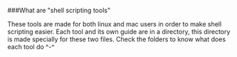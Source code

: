 ###What are "shell scripting tools"
<p>
These tools are made for both linux and mac users in order to make shell scripting easier.
Each tool and its own guide are in a directory, this directory is made specially for these two files.
Check the folders to know what does each tool do ^-^ 
</p>
